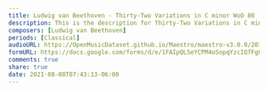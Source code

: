 ```yaml
---
title: Ludwig van Beethoven - Thirty-Two Variations in C minor WoO 80 (24)
description: This is the description for Thirty-Two Variations in C minor WoO 80 by Ludwig van Beethoven
composers: [Ludwig van Beethoven]
periods: [Classical]
audioURL: https://OpenMusicDataset.github.io/Maestro/maestro-v3.0.0/2013/ORIG-MIDI_02_7_10_13_Group_MID--AUDIO_14_R3_2013_wav--1.midi
formURL: https://docs.google.com/forms/d/e/1FAIpQLSeYCPM4oSopqYzcIQfFg8IyEDN1DP4NiOYrur-_EA6QxkWxhA/viewform
comments: true
share: true
date: 2021-08-08T07:43:13-06:00
---
```

